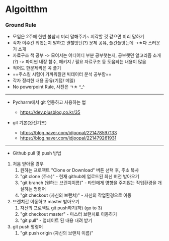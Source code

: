 # Algoitthm

### Ground Rule
- 모임은 2주에 한번 불참시 미리 말해주기~ 지각할 것 같으면 미리 말하기
- 각자 이주간 뭐햇는지 말하고 괜찮앗던(?) 문제 공유, 풀긴풀엇는데 ㄱㅊ다 스러운거 소개 
- 자료구조 책 공부 -> 모여서는 어디어디 부분 공부햇는지, 공부햇던 알고리즘 소개(?) 
  -> 파이썬 내장 함수, 패키지 / 필요 자료구조 등 도움되는 내용이 많음
- 적어도 한문제씩은 꼭 풀기
- ==주스킬 시험이 가까워질땐 빅데이터 분석 공부함==
- 각자 정리한 내용 공유(기텁/ 메일)
- No powerpoint Rule, 사진은 ㄱㅊ ^_^

---
- Pycharm에서 git 연동하고 사용하는 법
  - https://dev.plusblog.co.kr/35
  
- git 기본(완전기초)
  - https://blog.naver.com/idjoopal/221478597133
  - https://blog.naver.com/idjoopal/221479261931
---

- Github pull 및 push 방법
1. 처음 받아올 경우
   1. 원하는 프로젝트 "Clone or Download" 버튼 선택 후, 주소 복사
   2. "git clone (주소)" - 현재 github에 업로드된 최신 버전 받아오기
   3. "git branch (원하는 브랜치이름)" - 타인에게 영향을 주지않는 작업환경을 개설하는 명령어
   4. "git checkout (자신의 브랜치)" - 자신의 작업환경으로 이동
2. 브랜치간 이동하고 master 받아오기
   1. 자신의 프로젝트 git push하기(하) (go to 3)
   2. "git checkout master" - 마스터 브랜치로 이동하기
   3. "git pull" - 업데이트 된 내용 내려 받기
3. git push 명령어
   1. "git push origin (자신의 브랜치 이름)"
